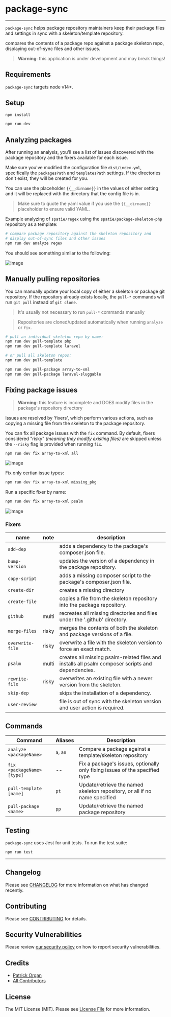 # package-sync

---

`package-sync` helps package repository maintainers keep their package files and settings in sync with a skeleton/template repository.

compares the contents of a package repo against a package skeleton repo, displaying out-of-sync files and other issues.

> 
> **Warning**: this application is under development and may break things!
>

## Requirements

`package-sync` targets node v14+.

## Setup

```bash
npm install

npm run dev
```

## Analyzing packages

After running an analysis, you'll see a list of issues discovered with the package repository and the fixers available for each issue.

Make sure you've modified the configuration file `dist/index.yml`, specifically the `packagesPath` and `templatesPath` settings.  If the directories don't exist, they will be created for you.

You can use the placeholder `{{__dirname}}` in the values of either setting and it will be replaced with the directory that the config file is in.  

> Make sure to quote the yaml value if you use the `{{__dirname}}` placeholder to ensure valid YAML.

Example analyzing of `spatie/regex` using the `spatie/package-skeleton-php` repository as a template:

```bash
# compare package repository against the skeleton repository and
# display out-of-sync files and other issues
npm run dev analyze regex
```

You should see something similar to the following:

<!--https://user-images.githubusercontent.com/5508707/113720708-e8484300-96bc-11eb-9a24-d5a59d95ae21.png-->

![image](https://user-images.githubusercontent.com/5508707/113916224-bd89e780-97ad-11eb-91f4-dee813cf1807.png)


## Manually pulling repositories

You can manually update your local copy of either a skeleton or package git repository.  If the repository already exists locally, the `pull-*` commands will run `git pull` instead of `git clone`.

> It's usually not necessary to run `pull-*` commands manually

> Repositories are cloned/updated automatically when running `analyze` or `fix`.

```bash
# pull an individual skeleton repo by name:
npm run dev pull-template php
npm run dev pull-template laravel

# or pull all skeleton repos:
npm run dev pull-template
```

```bash
npm run dev pull-package array-to-xml
npm run dev pull-package laravel-sluggable
```

## Fixing package issues

>
> **Warning**: this feature is incomplete and DOES modify files in the package's repository directory
>

Issues are resolved by 'fixers', which perform various actions, such as copying a missing file from the skeleton to the package repository.


You can fix all package issues with the `fix` command.  By default, fixers considered "risky" _(meaning they modify existing files)_ are skipped unless the `--risky` flag is provided when running `fix`.

```bash
npm run dev fix array-to-xml all
```

![image](https://user-images.githubusercontent.com/5508707/113923782-f37f9980-97b6-11eb-8b29-9c6ae04c6e03.png)

Fix only certian issue types:

```bash
npm run dev fix array-to-xml missing_pkg
```

Run a specific fixer by name:

```bash
npm run dev fix array-to-xml psalm
```

![image](https://user-images.githubusercontent.com/5508707/113923468-91bf2f80-97b6-11eb-807d-cfaee1b107af.png)

### Fixers
<!--
| name | Description |
| --- | --- |
| `add-dep` | adds a new package dependency to the package composer.json file |
| `bump-version` | merges a newer dependency version into the older one |
| `copy-script` | adds a missing composer script to the package composer.json file |
| `create-dir` | creates a missing directory |
| `create-file` | creates a missing file |
| `github` | creates all files/directories in the `.github` directory  |
| `merge-files` | updates a package file with a merged copy of both file versions |
| `merge-version` | updates a composer dependency version |
│ `overwrite-file` │ overwrite a file with the skeleton version to force an exact match. │
| `psalm` | installs all psalm-related files, scripts, packages |
| `rewrite-file` | overwrites a file in the package with the skeleton's version of the file |
│ `skip-dep` │ skips the installation of a dependency. │
| `user-review` | asks the user whether or not a file should be fixed automatically |
-->

| name | note | description |
| --- | --- | --- |
| `add-dep` | | adds a dependency to the package's composer.json file. |
| `bump-version` | | updates the version of a dependency in the package repository. |
| `copy-script` | | adds a missing composer script to the package's composer.json file. |
| `create-dir` | | creates a missing directory |
| `create-file` | | copies a file from the skeleton repository into the package repository. |
| `github` | multi  | recreates all missing directories and files under the '.github' directory. |
| `merge-files` | risky  | merges the contents of both the skeleton and package versions of a file. |
| `overwrite-file` | risky  | overwrite a file with the skeleton version to force an exact match. |
| `psalm` | multi  | creates all missing psalm-related files and installs all psalm composer scripts and dependencies. |
| `rewrite-file` | risky  | overwrites an existing file with a newer version from the skeleton. |
| `skip-dep` | | skips the installation of a dependency. |
| `user-review` | | file is out of sync with the skeleton version and user action is required. |


## Commands

| Command | Aliases | Description |
| --- | --- | --- |
| `analyze <packageName>` | `a`, `an` | Compare a package against a template/skeleton repository |
| `fix <packageName> [type]` | _--_ | Fix a package's issues, optionally only fixing issues of the specified type |
| `pull-template [name]` | `pt` | Update/retrieve the named skeleton repository, or all if no name specified |
| `pull-package <name>` | `pp` | Update/retrieve the named package repository |

## Testing

`package-sync` uses Jest for unit tests.  To run the test suite:

`npm run test`

---

## Changelog

Please see [CHANGELOG](CHANGELOG.md) for more information on what has changed recently.

## Contributing

Please see [CONTRIBUTING](.github/CONTRIBUTING.md) for details.

## Security Vulnerabilities

Please review [our security policy](../../security/policy) on how to report security vulnerabilities.

## Credits

- [Patrick Organ](https://github.com/patinthehat)
- [All Contributors](../../contributors)

## License

The MIT License (MIT). Please see [License File](LICENSE) for more information.

